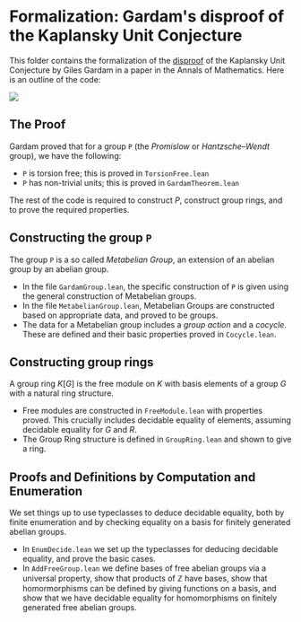 # Formalization: Gardam's disproof of the Kaplansky Unit Conjecture

This folder contains the formalization of the [disproof](https://arxiv.org/abs/2102.11818) of the Kaplansky Unit Conjecture by Giles Gardam in a paper in the Annals of Mathematics.
Here is an outline of the code:

![](UnitConjecture/depgraph.dot.svg)

## The Proof

Gardam proved that for a group `P` (the *Promislow* or *Hantzsche–Wendt* group), we have the following:

* `P` is torsion free; this is proved in `TorsionFree.lean`
* `P` has non-trivial units; this is proved in `GardamTheorem.lean`

The rest of the code is required to construct $P$, construct group rings, and to prove the required properties.

## Constructing the group `P`

The group `P` is a so called _Metabelian Group_, an extension of an abelian group by an abelian group. 

* In the file `GardamGroup.lean`, the specific construction of `P` is given using the general construction of Metabelian groups.
* In the file `MetabelianGroup.lean`, Metabelian Groups are constructed based on appropriate data, and proved to be groups.
* The data for a Metabelian group includes a _group action_ and a _cocycle_. These are defined and their basic properties proved in `Cocycle.lean`.

## Constructing group rings

A group ring $K[G]$ is the free module on $K$ with basis elements of a group $G$ with a natural ring structure.

* Free modules are constructed in `FreeModule.lean` with properties proved. This crucially includes decidable equality of elements, assuming decidable equality for $G$ and $R$.
* The Group Ring structure is defined in `GroupRing.lean` and shown to give a ring.

## Proofs and Definitions by Computation and Enumeration

We set things up to use typeclasses to deduce decidable equality, both by finite enumeration and by checking equality on a basis for finitely generated abelian groups.

* In `EnumDecide.lean` we set up the typeclasses for deducing decidable equality, and prove the basic cases.
* In `AddFreeGroup.lean` we define bases of free abelian groups via a universal property, show that products of $\mathbb{Z}$ have bases, show that homormorphisms can be defined by giving functions on a basis, and show that we have decidable equality for homomorphisms on finitely generated free abelian groups.




